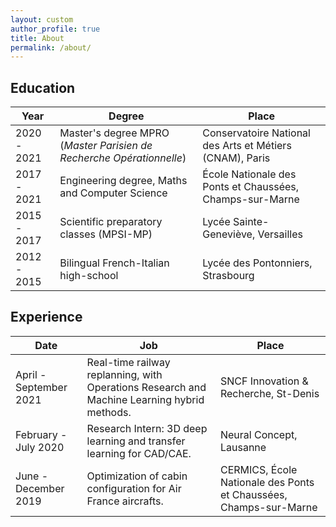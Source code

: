 ```yaml
---
layout: custom
author_profile: true
title: About
permalink: /about/
---
```


## Education

| Year        | Degree                                                               | Place                                                    |
|-------------|----------------------------------------------------------------------|----------------------------------------------------------|
| 2020 - 2021 | Master's degree MPRO (*Master Parisien de Recherche Opérationnelle*) | Conservatoire National des Arts et Métiers (CNAM), Paris |
| 2017 - 2021 | Engineering degree, Maths and Computer Science                       | École Nationale des Ponts et Chaussées, Champs-sur-Marne |
| 2015 - 2017 | Scientific preparatory classes (MPSI-MP)                             | Lycée Sainte-Geneviève, Versailles                       |
| 2012 - 2015 | Bilingual French-Italian high-school                                 | Lycée des Pontonniers, Strasbourg                        |


## Experience

| Date                   | Job                                                                                                       | Place                                 |
|------------------------|--------------------------------------------------------------------------------------------------------------|---------------------------------------|
| April - September 2021 | Real-time railway replanning, with Operations Research and Machine Learning hybrid methods. | SNCF Innovation & Recherche, St-Denis |
| February - July 2020   | Research Intern: 3D deep learning and transfer learning for CAD/CAE.                                         | Neural Concept, Lausanne              |
| June - December 2019   | Optimization of cabin configuration for Air France aircrafts.                            | CERMICS, École Nationale des Ponts et Chaussées, Champs-sur-Marne                               |                              |